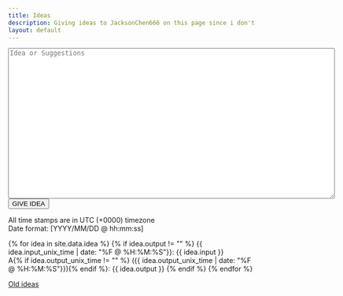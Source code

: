 ```yaml
---
title: Ideas
description: Giving ideas to JacksonChen666 on this page since i don't know
layout: default
---
```

<div id="GIVE IDEA">
    <form action="https://JacksonChen666.000webhostapp.com/submit.php" method="post">
        <textarea name="i" maxlength="100000" cols="80" rows="20" placeholder="Idea or Suggestions"></textarea><br>
        <input type="submit" value="GIVE IDEA" name="formSubmit">
    </form>
</div>

All time stamps are in UTC (+0000) timezone<br>
Date format: [YYYY/MM/DD @ hh:mm:ss]<br>

{% for idea in site.data.idea %}
  {% if idea.output != "" %}
{{ idea.input_unix_time | date: "%F @ %H:%M:%S"}}: {{ idea.input }}<br>
A{% if idea.output_unix_time != "" %} ({{ idea.output_unix_time | date: "%F @ %H:%M:%S"}}){% endif %}: {{ idea.output }}
  {% endif %}
{% endfor %}

[Old ideas](old-ideas)
